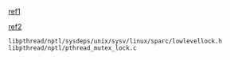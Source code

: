 
[ref1](http://kexianda.info/2017/08/17/%E5%B9%B6%E5%8F%91%E7%B3%BB%E5%88%97-5-%E4%BB%8EAQS%E5%88%B0futex%E4%B8%89-glibc-NPTL-%E7%9A%84mutex-cond%E5%AE%9E%E7%8E%B0/)

[ref2](https://github.com/m-labs/uclibc-lm32)

```
libpthread/nptl/sysdeps/unix/sysv/linux/sparc/lowlevellock.h
libpthread/nptl/pthread_mutex_lock.c
```
